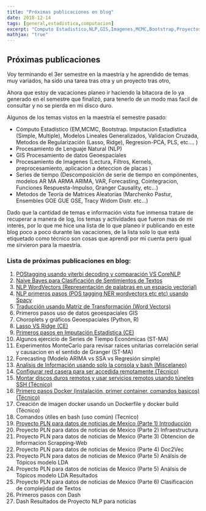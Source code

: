 ```yaml
---
title: "Próximas publicaciones en blog"
date: 2018-12-14
tags: [general,estadistica,computacion]
excerpt: "Computo Estadistico,NLP,GIS,Imagenes,MCMC,Bootstrap,Proyectos"
mathjax: "true"
---
```


## Próximas publicaciones 

Voy terminando el 3er semestre en la maestría y he aprendido de temas muy variados, ha sido una tarea tras otra y un proyecto tras otro,

Ahora que estoy de vacaciones planeo ir haciendo la bitacora de lo ya generado en el semestre que finalizó, para tenerlo de un modo mas facil de consultar y no se pierda en mi disco duro.

Algunos de los temas vistos en la maestría el semestre pasado:

- Cómputo Estadístico (EM,MCMC, Bootstrap. Imputacion Estadística (Simple, Multiple), Modelos Lineales Generalizados, Validacion Cruzada, Metodos de Regularización (Lasso, Ridge), Regresion-PCA, PLS, etc.... )
- Procesamiento de Lenguaje Natural (NLP)
- GIS Procesamiento de datos Geoespaciales
- Procesamiento de Imagenes (Lectura, Filtros, Kernels, preprocesamiento, aplicacion a  deteccion de placas )
- Series de tiempo (Descomposición de serie de tiempo en compónentes, modelos AR MA ARMA ARIMA, VAR, Forecasting, Cointegracion, Funciones Respuesta-Impulso, Granger Causality, etc...)
- Metodos de Teoría de Matrices Aleatorias (Marchenko Pastur, Ensembles GOE GUE GSE, Tracy Widom Distr. etc...)

Dado que la cantidad de temas e información vista fue inmensa tratare de recuperar a manera de log, los temas y actividades que fueron mas de mi interés, por lo que me hice una lista de lo que planeo ir publicando en este blog poco a poco durante las vacaciones, de la lista solo lo que está etiquetado como técnico son cosas que aprendí por mi cuenta pero igual me sirvieron para la maestría.

### Lista de próximas publicaciones en blog:

1. [POStagging usando viterbi decoding y comparación VS CoreNLP](https://adrian-rdz.github.io/POS-tagging-usando-HMM-y-Viterbi-Decoding/)
2. [Naive Bayes para Clasificación de Sentimientos de Textos](https://adrian-rdz.github.io/Naive-Bayes-Seniment-Analysis/)
3. [NLP WordVectors (Representación de palabras en un espacio vectorial)](https://adrian-rdz.github.io/NLP_word2vec/)
4. [NLP primeros pasos (POS tagging NER wordvectors etc etc) usando Spacy](https://adrian-rdz.github.io/asimov_NLP/)
5. [Traducción usando Matriz de Transformación (Word Vectors)](https://adrian-rdz.github.io/NLP_Machine_Translation/)
6. Primeros pasos uso de datos geoespaciales GIS
7. Choroplets y gráficos Geoespaciales (Python, R)
8. [Lasso VS Ridge (CE)](https://adrian-rdz.github.io/publicacion_LASSO_RIDGE/)
9. [Primeros pasos en Imputación Estadística (CE)](https://adrian-rdz.github.io/Imputacion_Estadistica/)
10. Algunos ejercicio de Series de Tiempo Económicas (ST-MA)
11. Experimentos MonteCarlo para revisar raices unitarias correlación serial y causacion en el sentido de Granger (ST-MA)
12. Forecasting (Modelo ARIMA vs SSA vs Regresión simple)
13. [Analisis de Información usando solo la consola y bash (Miscelaneo)](https://adrian-rdz.github.io/bash_explorar_datos/)
14. [Configurar red casera para ser accedida remotamente (Técnico)](https://adrian-rdz.github.io/Configurar-red-casera-para-ser-accedida-remotamente/)
15. [Montar discos duros remotos y usar servicios remotos usando túneles SSH (Técnico)](https://adrian-rdz.github.io/ssh_tuneles_conexiones/)
16. [Primero pasos Docker (instalación, primer container, comandos basicos) (Técnico)](https://adrian-rdz.github.io/Primeros-pasos-con-Docker/)
17. Creación de imagen docker usando un Dockerfile y docker build (Técnico)
18. Comandos útiles en bash (uso común) (Tecnico)
19. [Proyecto PLN para datos de noticias de Mexico (Parte 1) Introducción](https://adrian-rdz.github.io/Proyecto_PLN_para_noticias_de_Mexico_pt1_Introduccion/)
20. Proyecto PLN para datos de noticias de Mexico (Parte 2) Infraestructura 
21. Proyecto PLN para datos de noticias de Mexico (Parte 3) Obtencion de Informacion Scrapping-Web
22. Proyecto PLN para datos de noticias de Mexico (Parte 4) Doc2Vec
23. Proyecto PLN para datos de noticias de Mexico (Parte 5) Análsis de Tópicos modelo LDA
24. Proyecto PLN para datos de noticias de Mexico (Parte 5) Análsis de Tópicos modelo LDA Resultados
25. Proyecto PLN para datos de noticias de Mexico (Parte 6) Clasificación de complejidad de Textos
26. Primeros pasos con Dash
27. Dash Resultados de Proyecto NLP para noticias

